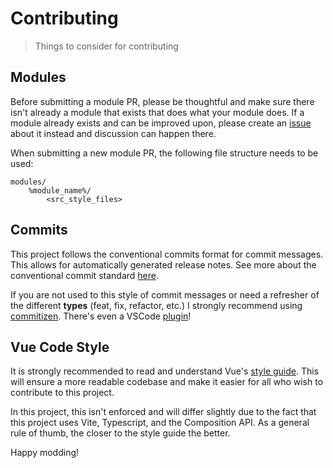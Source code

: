 # Contributing
> Things to consider for contributing

## Modules
Before submitting a module PR, please be thoughtful and make sure there isn't already a module that exists that does what your module does. If a module already exists and can be improved upon, please create an [issue](https://github.com/Kovee98/modulo-css/issues) about it instead and discussion can happen there.

When submitting a new module PR, the following file structure needs to be used:
```
modules/
    %module_name%/
        <src_style_files>
```

## Commits
This project follows the conventional commits format for commit messages. This allows for automatically generated release notes. See more about the conventional commit standard [here](https://www.conventionalcommits.org).

If you are not used to this style of commit messages or need a refresher of the different **types** (feat, fix, refactor, etc.) I strongly recommend using [commitizen](http://commitizen.github.io/cz-cli/). There's even a VSCode [plugin](https://marketplace.visualstudio.com/items?itemName=KnisterPeter.vscode-commitizen)!

## Vue Code Style
It is strongly recommended to read and understand Vue's [style guide](https://v3.vuejs.org/style-guide/). This will ensure a more readable codebase and make it easier for all who wish to contribute to this project.

In this project, this isn't enforced and will differ slightly due to the fact that this project uses Vite, Typescript, and the Composition API. As a general rule of thumb, the closer to the style guide the better.

Happy modding!
